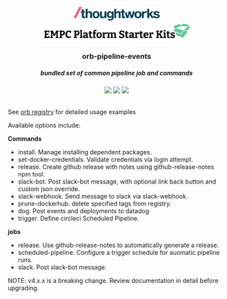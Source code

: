 <div align="center">
	<p>
		<img alt="Thoughtworks Logo" src="https://raw.githubusercontent.com/ThoughtWorks-DPS/static/master/thoughtworks_flamingo_wave.png?sanitize=true" width=200 />
    <br />
		<img alt="DPS Title" src="https://raw.githubusercontent.com/ThoughtWorks-DPS/static/master/EMPCPlatformStarterKitsImage.png" width=350/>
	</p>
  <h3>orb-pipeline-events</h3>
  <h5>bundled set of common pipeline job and commands</h5>
  <a href="https://app.circleci.com/pipelines/github/ThoughtWorks-DPS/orb-pipeline-events"><img src="https://circleci.com/gh/ThoughtWorks-DPS/orb-pipeline-events.svg?style=shield"></a> <a href="https://badges.circleci.com/orbs/twdps/pipeline-events.svg"><img src="https://badges.circleci.com/orbs/twdps/pipeline-events.svg"></a> <a href="https://opensource.org/licenses/MIT"><img src="https://img.shields.io/badge/license-MIT-blue.svg"></a>
</div>
<br />

See [orb registry](https://circleci.com/developer/orbs/orb/twdps/pipeline-events) for detailed usage examples

Available options include:

  **Commands**
  - install. Manage installing dependent packages.
  - set-docker-credentials. Validate credentials via login attempt.
  - release. Create github release with notes using github-release-notes npm tool.
  - slack-bot. Post slack-bot message, with optional link back button and custom json override.
  - slack-webhook. Send message to slack via slack-webhook.
  - prune-dockerhub. delete specified tags from registry.
  - dog. Post events and deployments to datadog
  - trigger. Define circleci Scheduled Pipeline.

  **jobs**
  - release. Use github-release-notes to automatically generate a release.
  - scheduled-pipeline. Configure a trigger schedule for auomatic pipeline runs.
  - slack. Post slack-bot message.

NOTE: v4.x.x is a breaking change. Review documentation in detail before upgrading.